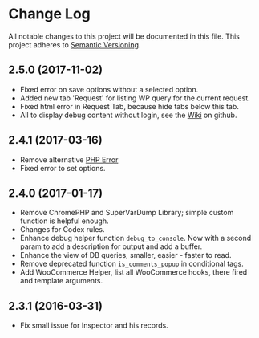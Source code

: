 # Change Log
All notable changes to this project will be documented in this file. This project adheres to [Semantic Versioning](http://semver.org/).

## 2.5.0 (2017-11-02)
* Fixed error on save options without a selected option.
* Added new tab 'Request' for listing WP query for the current request.
* Fixed html error in Request Tab, because hide tabs below this tab.
* All to display debug content without login, see the [Wiki](https://github.com/bueltge/debug-objects/wiki) on github.

## 2.4.1 (2017-03-16)
* Remove alternative [PHP Error](http://phperror.net/)
* Fixed error to set options.

## 2.4.0 (2017-01-17)
* Remove ChromePHP and SuperVarDump Library; simple custom function is helpful enough.
* Changes for Codex rules.
* Enhance debug helper function `debug_to_console`. Now with a second param to add a description for output and add a buffer.
* Enhance the view of DB queries, smaller, easier - faster to read.
* Remove deprecated function `is_comments_popup` in conditional tags.
* Add WooCommerce Helper, list all WooCommerce hooks, there fired and template arguments.

## 2.3.1 (2016-03-31)
* Fix small issue for Inspector and his records.
